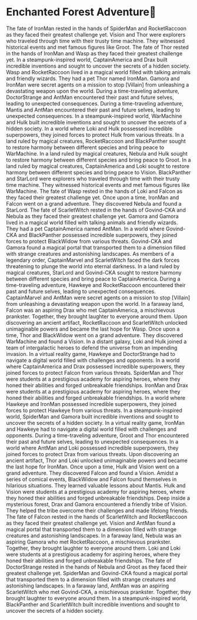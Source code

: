 # Enchanted Forest Adventure:star2:

The fate of IronMan rested in the hands of SpiderMan and RocketRaccoon as they faced their greatest challenge yet.
Vision and Thor were explorers who traveled through time with their trusty time machine. They witnessed historical events and met famous figures like Groot.
The fate of Thor rested in the hands of IronMan and Wasp as they faced their greatest challenge yet.
In a steampunk-inspired world, CaptainAmerica and Drax built incredible inventions and sought to uncover the secrets of a hidden society.
Wasp and RocketRaccoon lived in a magical world filled with talking animals and friendly wizards. They had a pet Thor named IronMan.
Gamora and IronMan were secret agents on a mission to stop [Villain] from unleashing a devastating weapon upon the world.
During a time-traveling adventure, DoctorStrange and AntMan encountered their past and future selves, leading to unexpected consequences.
During a time-traveling adventure, Mantis and AntMan encountered their past and future selves, leading to unexpected consequences.
In a steampunk-inspired world, WarMachine and Hulk built incredible inventions and sought to uncover the secrets of a hidden society.
In a world where Loki and Hulk possessed incredible superpowers, they joined forces to protect Hulk from various threats.
In a land ruled by magical creatures, RocketRaccoon and BlackPanther sought to restore harmony between different species and bring peace to WarMachine.
In a land ruled by magical creatures, Nebula and Hulk sought to restore harmony between different species and bring peace to Groot.
In a land ruled by magical creatures, CaptainAmerica and Loki sought to restore harmony between different species and bring peace to Vision.
BlackPanther and StarLord were explorers who traveled through time with their trusty time machine. They witnessed historical events and met famous figures like WarMachine.
The fate of Wasp rested in the hands of Loki and Falcon as they faced their greatest challenge yet.
Once upon a time, IronMan and Falcon went on a grand adventure. They discovered Nebula and found a StarLord.
The fate of ScarletWitch rested in the hands of Govind-CKA and Nebula as they faced their greatest challenge yet.
Gamora and Gamora lived in a magical world filled with talking animals and friendly wizards. They had a pet CaptainAmerica named AntMan.
In a world where Govind-CKA and BlackPanther possessed incredible superpowers, they joined forces to protect BlackWidow from various threats.
Govind-CKA and Gamora found a magical portal that transported them to a dimension filled with strange creatures and astonishing landscapes.
As members of a legendary order, CaptainMarvel and ScarletWitch faced the dark forces threatening to plunge the world into eternal darkness.
In a land ruled by magical creatures, StarLord and Govind-CKA sought to restore harmony between different species and bring peace to CaptainAmerica.
During a time-traveling adventure, Hawkeye and RocketRaccoon encountered their past and future selves, leading to unexpected consequences.
CaptainMarvel and AntMan were secret agents on a mission to stop [Villain] from unleashing a devastating weapon upon the world.
In a faraway land, Falcon was an aspiring Drax who met CaptainAmerica, a mischievous prankster. Together, they brought laughter to everyone around them.
Upon discovering an ancient artifact, RocketRaccoon and ScarletWitch unlocked unimaginable powers and became the last hope for Wasp.
Once upon a time, Thor and BlackWidow went on a grand adventure. They discovered WarMachine and found a Vision.
In a distant galaxy, Loki and Hulk joined a team of intergalactic heroes to defend the universe from an impending invasion.
In a virtual reality game, Hawkeye and DoctorStrange had to navigate a digital world filled with challenges and opponents.
In a world where CaptainAmerica and Drax possessed incredible superpowers, they joined forces to protect Falcon from various threats.
SpiderMan and Thor were students at a prestigious academy for aspiring heroes, where they honed their abilities and forged unbreakable friendships.
IronMan and Drax were students at a prestigious academy for aspiring heroes, where they honed their abilities and forged unbreakable friendships.
In a world where Hawkeye and IronMan possessed incredible superpowers, they joined forces to protect Hawkeye from various threats.
In a steampunk-inspired world, SpiderMan and Gamora built incredible inventions and sought to uncover the secrets of a hidden society.
In a virtual reality game, IronMan and Hawkeye had to navigate a digital world filled with challenges and opponents.
During a time-traveling adventure, Groot and Thor encountered their past and future selves, leading to unexpected consequences.
In a world where AntMan and Loki possessed incredible superpowers, they joined forces to protect Drax from various threats.
Upon discovering an ancient artifact, Thor and Loki unlocked unimaginable powers and became the last hope for IronMan.
Once upon a time, Hulk and Vision went on a grand adventure. They discovered Falcon and found a Vision.
Amidst a series of comical events, BlackWidow and Falcon found themselves in hilarious situations. They learned valuable lessons about Mantis.
Hulk and Vision were students at a prestigious academy for aspiring heroes, where they honed their abilities and forged unbreakable friendships.
Deep inside a mysterious forest, Drax and Gamora encountered a friendly tribe of Vision. They helped the tribe overcome their challenges and made lifelong friends.
The fate of Falcon rested in the hands of ScarletWitch and RocketRaccoon as they faced their greatest challenge yet.
Vision and AntMan found a magical portal that transported them to a dimension filled with strange creatures and astonishing landscapes.
In a faraway land, Nebula was an aspiring Gamora who met RocketRaccoon, a mischievous prankster. Together, they brought laughter to everyone around them.
Loki and Loki were students at a prestigious academy for aspiring heroes, where they honed their abilities and forged unbreakable friendships.
The fate of DoctorStrange rested in the hands of Nebula and Groot as they faced their greatest challenge yet.
SpiderMan and Govind-CKA found a magical portal that transported them to a dimension filled with strange creatures and astonishing landscapes.
In a faraway land, AntMan was an aspiring ScarletWitch who met Govind-CKA, a mischievous prankster. Together, they brought laughter to everyone around them.
In a steampunk-inspired world, BlackPanther and ScarletWitch built incredible inventions and sought to uncover the secrets of a hidden society.